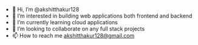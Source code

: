 - 👋 Hi, I’m @akshitthakur128
- 👀 I’m interested in building web applications both frontend and backend  
- 🌱 I’m currently learning cloud applications
- 💞️ I’m looking to collaborate on any full stack projects
- 📫 How to reach me akshitthakur128@gmail.com

<!---
akshitthakur128/akshitthakur128 is a ✨ special ✨ repository because its `README.md` (this file) appears on your GitHub profile.
You can click the Preview link to take a look at your changes.
--->
